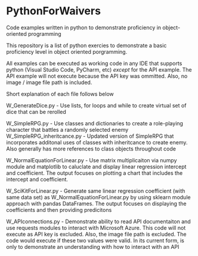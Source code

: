 # PythonForWaivers
Code examples written in python to demonstrate proficiency in object-oriented programming

This repository is a list of python exercies to demonstrate a basic proficiency level in object oriented porgramming.

All examples can be executed as working code in any IDE that supports python (Visual Studio Code, PyCharm, etc) *except* for the API example. The API example will not execute because the API key was ommitted.  Also, no image / image file path is included.

Short explanation of each file follows below

W_GenerateDice.py - Use lists, for loops and while to create virtual set of dice that can be rerolled

W_SimpleRPG.py - Use classes and dictionaries to create a role-playing character that battles a randomly selected enemy
W_SimpleRPG_inheritcance.py - Updated version of SimpleRPG that incorporates additonal uses of classes with inheritcance to create enemy.  Also generally has more references to class objects throughout code

W_NormalEquationForLinear.py - Use matrix multiplicaiton via numpy module and matplotlib to caluclate and display linear regression intercept and coefficient.  The output focuses on plotting a chart that includes the intercept and coefficient.

W_SciKitForLinear.py - Generate same linear regression coefficient (with same data set) as W_NormalEquationForLinear.py by using sklearn module approach with pandas DataFrames.  The output focuses on displaying the coefficients and then providing predicitons

W_APIconnections.py - Demonstrate ability to read API documentaiton and use requests modules to interact with Microsoft Azure.  This code will not execute as API key is excluded.  Also, the image file path is excluded.  The code would execute if these two values were valid.  In its current form, is only to demonstrate an understanding with how to interact with an API
